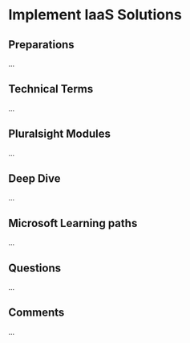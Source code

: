 # Implement IaaS Solutions

## Preparations
...

## Technical Terms
...

## Pluralsight Modules
...

## Deep Dive
...

## Microsoft Learning paths
...

## Questions
...

## Comments
...
